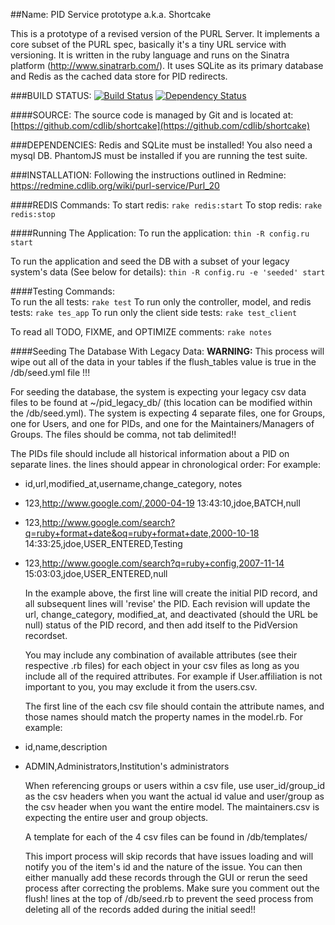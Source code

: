 ##Name:     PID Service prototype a.k.a. Shortcake

This is a prototype of a revised version of the PURL Server. It implements a core subset of the PURL spec, basically it's a tiny URL service with versioning. It is written in the ruby language and runs on the Sinatra platform (http://www.sinatrarb.com/). It uses SQLite as its primary database and Redis as the cached data store for PID redirects.

###BUILD STATUS:
[![Build Status](https://secure.travis-ci.org/cdlib/shortcake.png)](http://travis-ci.org/cdlib/shortcake)
[![Dependency Status](https://gemnasium.com/cdlib/shortcake.png)](https://gemnasium.com/cdlib/shortcake)

####SOURCE:
  The source code is managed by Git and is located at: [https://github.com/cdlib/shortcake](https://github.com/cdlib/shortcake)

###DEPENDENCIES:
  Redis and SQLite must be installed!
  You also need a mysql DB.
  PhantomJS must be installed if you are running the test suite. 

###INSTALLATION:
  Following the instructions outlined in Redmine:
      https://redmine.cdlib.org/wiki/purl-service/Purl_20

####REDIS Commands:
  To start redis: `rake redis:start`
  To stop redis: `rake redis:stop`
    
####Running The Application:
  To run the application: `thin -R config.ru start`
    
  To run the application and seed the DB with a subset of your legacy system's data (See below for details): `thin -R config.ru -e 'seeded' start`

####Testing Commands:    
  To run the all tests: `rake test`
  To run only the controller, model, and redis tests: `rake tes_app`
  To run only the client side tests: `rake test_client`
  
  To read all TODO, FIXME, and OPTIMIZE comments: `rake notes`
  
  
####Seeding The Database With Legacy Data:
  **WARNING:** This process will wipe out all of the data in your tables if the flush_tables value is true in the /db/seed.yml file !!! 

  For seeding the database, the system is expecting your legacy csv data files to be found at ~/pid_legacy_db/ (this location can be modified 
  within the /db/seed.yml). The system is expecting 4 separate files, one for Groups, one for Users, and one for PIDs, and one for the 
  Maintainers/Managers of Groups. The files should be comma, not tab delimited!!
  
  The PIDs file should include all historical information about a PID on separate lines. the lines should appear in chronological order: 
  For example:
* id,url,modified_at,username,change_category, notes
* 123,http://www.google.com/,2000-04-19 13:43:10,jdoe,BATCH,null
* 123,http://www.google.com/search?q=ruby+format+date&oq=ruby+format+date,2000-10-18 14:33:25,jdoe,USER_ENTERED,Testing
* 123,http://www.google.com/search?q=ruby+config,2007-11-14 15:03:03,jdoe,USER_ENTERED,null

  In the example above, the first line will create the initial PID record, and all subsequent lines will 'revise' the PID. Each revision will
  update the url, change_category, modified_at, and deactivated (should the URL be null) status of the PID record, and then add itself to the
  PidVersion recordset.
  
  You may include any combination of available attributes (see their respective .rb files) for each object in your csv files as long as you 
  include all of the required attributes. For example if User.affiliation is not important to you, you may exclude it from the users.csv.
  
  The first line of the each csv file should contain the attribute names, and those names should match the property names in the model.rb. 
  For example:
* id,name,description
* ADMIN,Administrators,Institution's administrators
      
  When referencing groups or users within a csv file, use user_id/group_id as the csv headers when you want the actual id value and 
  user/group as the csv header when you want the entire model. The maintainers.csv is expecting the entire user and group objects.
  
  A template for each of the 4 csv files can be found in /db/templates/
  
  This import process will skip records that have issues loading and will notify you of the item's id and the nature of the issue. You can then 
  either manually add these records through the GUI or rerun the seed process after correcting the problems. Make sure you comment out the 
  flush! lines at the top of /db/seed.rb to prevent the seed process from deleting all of the records added during the initial seed!! 
  
